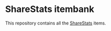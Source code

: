 # ShareStats itembank

This repository contains all the [ShareStats](https://www.sharestats.nl) items.

